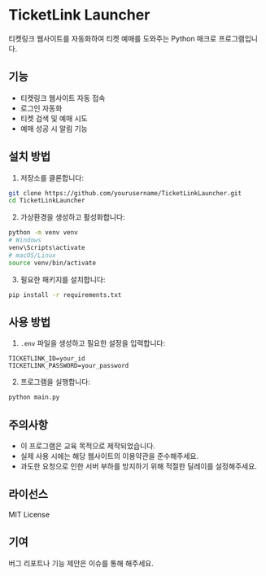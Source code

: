 # TicketLink Launcher

티켓링크 웹사이트를 자동화하여 티켓 예매를 도와주는 Python 매크로 프로그램입니다.

## 기능

- 티켓링크 웹사이트 자동 접속
- 로그인 자동화
- 티켓 검색 및 예매 시도
- 예매 성공 시 알림 기능

## 설치 방법

1. 저장소를 클론합니다:
```bash
git clone https://github.com/yourusername/TicketLinkLauncher.git
cd TicketLinkLauncher
```

2. 가상환경을 생성하고 활성화합니다:
```bash
python -m venv venv
# Windows
venv\Scripts\activate
# macOS/Linux
source venv/bin/activate
```

3. 필요한 패키지를 설치합니다:
```bash
pip install -r requirements.txt
```

## 사용 방법

1. `.env` 파일을 생성하고 필요한 설정을 입력합니다:
```
TICKETLINK_ID=your_id
TICKETLINK_PASSWORD=your_password
```

2. 프로그램을 실행합니다:
```bash
python main.py
```

## 주의사항

- 이 프로그램은 교육 목적으로 제작되었습니다.
- 실제 사용 시에는 해당 웹사이트의 이용약관을 준수해주세요.
- 과도한 요청으로 인한 서버 부하를 방지하기 위해 적절한 딜레이를 설정해주세요.

## 라이선스

MIT License

## 기여

버그 리포트나 기능 제안은 이슈를 통해 해주세요. 